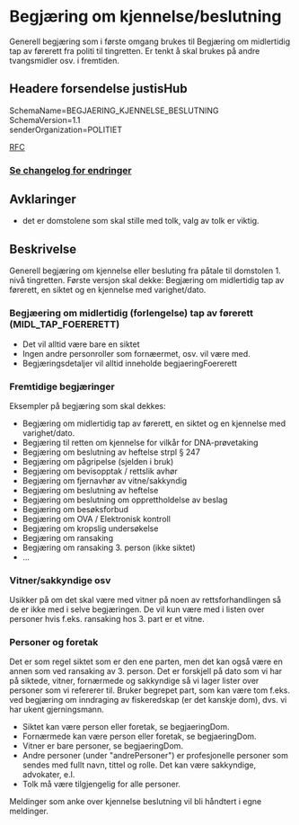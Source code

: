 # Begjæring om kjennelse/beslutning 
Generell begjæring som i første omgang brukes til Begjæring om midlertidig tap av førerett fra politi til tingretten.
Er tenkt å skal brukes på andre tvangsmidler osv. i fremtiden.

## Headere forsendelse justisHub
SchemaName=BEGJAERING_KJENNELSE_BESLUTNING  
SchemaVersion=1.1  
senderOrganization=POLITIET  

[RFC](../../../rfc/MessageName-header.md)

### [Se changelog for endringer](changelog.md)

## Avklaringer
- det er domstolene som skal stille med tolk, valg av tolk er viktig.

## Beskrivelse
Generell begjæring om kjennelse eller besluting fra påtale til domstolen 1. nivå tingretten.
Første versjon skal dekke: Begjæring om midlertidig tap av førerett, en siktet og en kjennelse med varighet/dato. 
### Begjæering om midlertidig (forlengelse) tap av førerett (MIDL_TAP_FOERERETT)
* Det vil alltid være bare en siktet
* Ingen andre personroller som fornæermet, osv. vil være med.
* Begjæringsdetaljer vil alltid inneholde begjaeringFoererett
### Fremtidige begjæringer
Eksempler på begjæring som skal dekkes:
* Begjæring om midlertidig tap av førerett, en siktet og en kjennelse med varighet/dato.
* Begjæring til retten om kjennelse for vilkår for DNA-prøvetaking
* Begjæring om beslutning av heftelse strpl § 247
* Begjæring om pågripelse (sjelden i bruk)
* Begjæring om bevisopptak / rettslik avhør
* Begjæring om fjernavhør av vitne/sakkyndig
* Begjæring om beslutning av heftelse
* Begjæring om beslutning om opprettholdelse av beslag
* Begjæring om besøksforbud
* Begjæring om OVA / Elektronisk kontroll
* Begjæring om kropslig undersøkelse
* Begjæring om ransaking
* Begjæring om ransaking 3. person (ikke siktet)
* ...
### Vitner/sakkyndige osv
Usikker på om det skal være med vitner på noen av rettsforhandlingen så de er ikke med i selve begjæringen.
De vil kun være med i listen over personer hvis f.eks. ransaking hos 3. part er et vitne.
### Personer og foretak
Det er som regel siktet som er den ene parten, men det kan også være en annen som ved ransaking av 3. person.
Det er forskjell på dato som vi har på siktede, vitner, fornærmede og sakkyndige så vi lager lister over personer som vi
refererer til.
Bruker begrepet part, som kan være tom f.eks. ved begjæring om inndraging av fiskeredskap (er det kanskje dom), dvs. vi har ukent gjerningsmann.
* Siktet kan være person eller foretak, se begjaeringDom.
* Fornærmede kan være person eller foretak, se begjaeringDom.
* Vitner er bare personer, se begjaeringDom.
* Andre personer (under "andrePersoner") er profesjonelle personer som sendes med fullt navn, tittel og rolle. Det kan være sakkyndige, advokater, e.l.
* Tolk må være tilgjengelig for alle personer.

Meldinger som anke over kjennelse beslutning vil bli håndtert i egne meldinger.